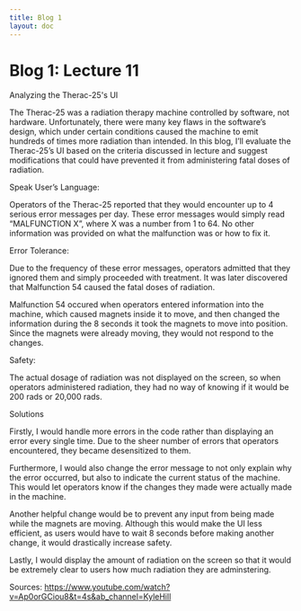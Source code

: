 ```yaml
---
title: Blog 1
layout: doc
---
```


# Blog 1: Lecture 11

Analyzing the Therac-25's UI

The Therac-25 was a radiation therapy machine controlled by software, not hardware. Unfortunately, there were many key flaws in the software’s design, which under certain conditions caused the machine to emit hundreds of times more radiation than intended. In this blog, I’ll evaluate the Therac-25’s UI based on the criteria discussed in lecture and suggest modifications that could have prevented it from administering fatal doses of radiation.

Speak User’s Language:

Operators of the Therac-25 reported that they would encounter up to 4 serious error messages per day. These error messages would simply read “MALFUNCTION X”, where X was a number from 1 to 64. No other information was provided on what the malfunction was or how to fix it. 

Error Tolerance:

Due to the frequency of these error messages, operators admitted that they ignored them and simply proceeded with treatment. It was later discovered that Malfunction 54 caused the fatal doses of radiation.

Malfunction 54 occured when operators entered information into the machine, which caused magnets inside it to move, and then changed the information during the 8 seconds it took the magnets to move into position. Since the magnets were already moving, they would not respond to the changes.

Safety:

The actual dosage of radiation was not displayed on the screen, so when operators administered radiation, they had no way of knowing if it would be 200 rads or 20,000 rads.

Solutions

Firstly, I would handle more errors in the code rather than displaying an error every single time. Due to the sheer number of errors that operators encountered, they became desensitized to them.

Furthermore, I would also change the error message to not only explain why the error occurred, but also to indicate the current status of the machine. This would let operators know if the changes they made were actually made in the machine.

Another helpful change would be to prevent any input from being made while the magnets are moving. Although this would make the UI less efficient, as users would have to wait 8 seconds before making another change, it would drastically increase safety. 

Lastly, I would display the amount of radiation on the screen so that it would be extremely clear to users how much radiation they are adminstering.

Sources: https://www.youtube.com/watch?v=Ap0orGCiou8&t=4s&ab_channel=KyleHill 
